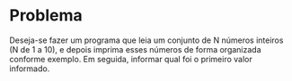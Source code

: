 ﻿# Problema

Deseja-se fazer um programa que leia um conjunto de N números inteiros (N de 1 a 10), 
e depois imprima esses números de forma organizada conforme exemplo.
Em seguida, informar qual foi o primeiro valor informado.